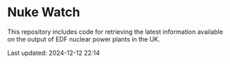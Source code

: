 # Nuke Watch

This repository includes code for retrieving the latest information available on the output of EDF nuclear power plants in the UK.

Last updated: 2024-12-12 22:14